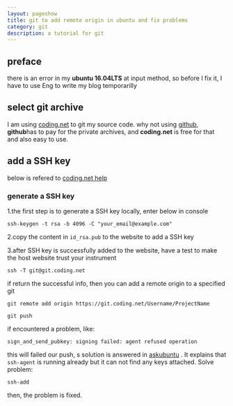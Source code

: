 ```yaml
---
layout: pageshow
title: git to add remote origin in ubuntu and fix problems
category: git
description: a tutorial for git 
---
```


## preface

there is an error in my **ubuntu 16.04LTS** at input method, so before I fix it, I have to use Eng to write my blog temporarilly

## select git archive 

I am using [coding.net](coding.net) to git my source code. why not using [github](github.com), **github**has to pay for the private archives, and **coding.net** is free for that and also easy to use.

## add a SSH key 

below is refered to [coding.net help](https://coding.net/help/doc/git/ssh-key.html)

### generate a SSH key

1.the first step is to generate a SSH key locally, enter below in console

```
ssh-keygen -t rsa -b 4096 -C "your_email@example.com"
```

2.copy the content in `id_rsa.pub` to the website to add a SSH key

3.after SSH key is successfully added to the website, have a test to make the host website trust your instrument

```
ssh -T git@git.coding.net
```

if return the successful info, then you can add a remote origin to a specified git

```
git remote add origin https://git.coding.net/Username/ProjectName

git push
```

if encountered a problem, like:

```
sign_and_send_pubkey: signing failed: agent refused operation
```

this will failed our push, s solution is answered in [askubuntu](http://askubuntu.com/questions/762541/ubuntu-16-04-ssh-sign-and-send-pubkey-signing-failed-agent-refused-operation)
. It explains that `ssh-agent` is running already but it can not find any keys attached. Solve problem:

```
ssh-add
```

then, the problem is fixed.








